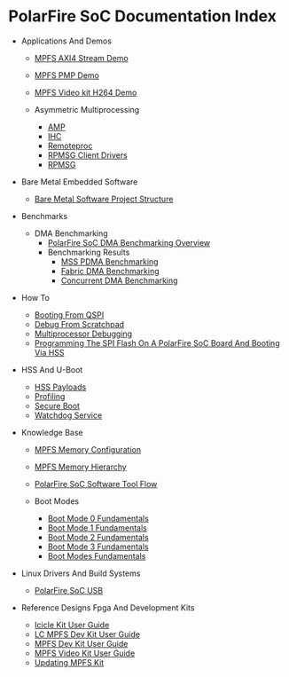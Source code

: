 # PolarFire SoC Documentation Index

- Applications And Demos
  - [MPFS AXI4 Stream Demo](./applications-and-demos/mpfs-axi4-stream-demo.md)
  - [MPFS PMP Demo](./applications-and-demos/mpfs-pmp-demo.md)
  - [MPFS Video kit H264 Demo](./applications-and-demos/mpfs-video-kit-h264-demo.md)

  - Asymmetric Multiprocessing
    - [AMP](./applications-and-demos/asymmetric-multiprocessing/amp.md)
    - [IHC](./applications-and-demos/asymmetric-multiprocessing/ihc.md)
    - [Remoteproc](./applications-and-demos/asymmetric-multiprocessing/remoteproc.md)
    - [RPMSG Client Drivers](./applications-and-demos/asymmetric-multiprocessing/rpmsg-client-drivers.md)
    - [RPMSG](./applications-and-demos/asymmetric-multiprocessing/rpmsg.md)

- Bare Metal Embedded Software
  - [Bare Metal Software Project Structure](./bare-metal-embedded-software/bare-metal-software-project-structure.md)

- Benchmarks
  - DMA Benchmarking
    - [PolarFire SoC DMA Benchmarking Overview](./benchmarks/dma-benchmarking/Readme.md)
    - Benchmarking Results
      - [MSS PDMA Benchmarking](./benchmarks/dma-benchmarking/benchmarking-results/mss-pdma-benchmarking.md)
      - [Fabric DMA Benchmarking](./benchmarks/dma-benchmarking/benchmarking-results/fabric-dma-benchmarking.md)
      - [Concurrent DMA Benchmarking](./benchmarks/dma-benchmarking/benchmarking-results/concurrent-dma-benchmarking.md)

- How To
  - [Booting From QSPI](./how-to/booting-from-qspi.md)
  - [Debug From Scratchpad](./how-to/debug-from-scratchpad.md)
  - [Multiprocessor Debugging](./how-to/multiprocessor-debugging.md)
  - [Programming The SPI Flash On A PolarFire SoC Board And Booting Via HSS](./how-to/programming-the-spi-flash-on-a-polarfire-soc-board-and-booting-via-hss.md)

- HSS And U-Boot
  - [HSS Payloads](./hss-and-u-boot/hss-payloads.md)
  - [Profiling](./hss-and-u-boot/profiling.md)
  - [Secure Boot](./hss-and-u-boot/secure-boot.md)
  - [Watchdog Service](./hss-and-u-boot/watchdog-service.md)

- Knowledge Base
  - [MPFS Memory Configuration](./knowledge-base/mpfs-memory-configuration.md)
  - [MPFS Memory Hierarchy](./knowledge-base/mpfs-memory-hierarchy.md)
  - [PolarFire SoC Software Tool Flow](./knowledge-base/polarfire-soc-software-tool-flow.md)

  - Boot Modes
    - [Boot Mode 0 Fundamentals](./knowledge-base/boot-modes/boot-mode-0-fundamentals.md)
    - [Boot Mode 1 Fundamentals](./knowledge-base/boot-modes/boot-mode-1-fundamentals.md)
    - [Boot Mode 2 Fundamentals](./knowledge-base/boot-modes/boot-mode-2-fundamentals.md)
    - [Boot Mode 3 Fundamentals](./knowledge-base/boot-modes/boot-mode-3-fundamentals.md)
    - [Boot Modes Fundamentals](./knowledge-base/boot-modes/boot-modes-fundamentals.md)

- Linux Drivers And Build Systems
  - [PolarFire SoC USB](./linux-drivers-and-build-systems/polarfire-soc-usb.md)

- Reference Designs Fpga And Development Kits
  - [Icicle Kit User Guide](./reference-designs-fpga-and-development-kits/icicle-kit-user-guide.md)
  - [LC MPFS Dev Kit User Guide](./reference-designs-fpga-and-development-kits/lc-mpfs-dev-kit-user-guide.md)
  - [MPFS Dev Kit User Guide](./reference-designs-fpga-and-development-kits/mpfs-dev-kit-user-guide.md)
  - [MPFS Video Kit User Guide](./reference-designs-fpga-and-development-kits/mpfs-video-kit-user-guide.md)
  - [Updating MPFS Kit](./reference-designs-fpga-and-development-kits/updating-mpfs-kit.md)

